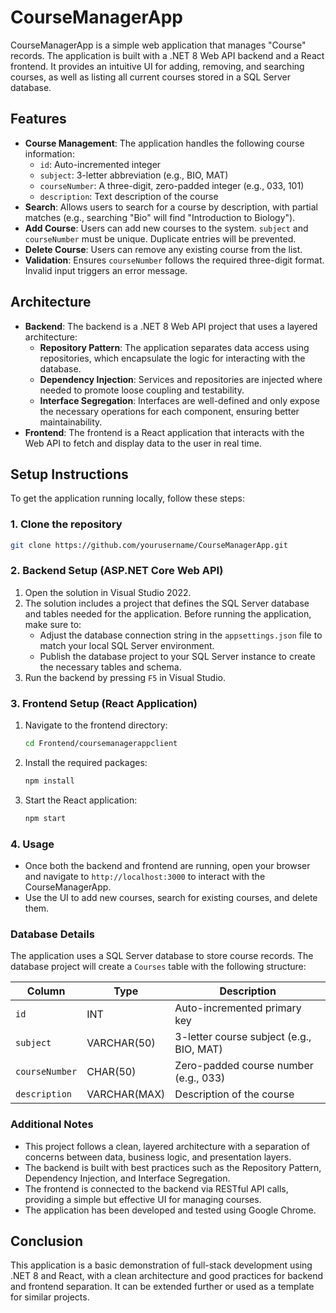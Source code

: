 # CourseManagerApp

CourseManagerApp is a simple web application that manages "Course" records. The application is built with a .NET 8 Web API backend and a React frontend. It provides an intuitive UI for adding, removing, and searching courses, as well as listing all current courses stored in a SQL Server database.

## Features

- **Course Management**: The application handles the following course information:
  - `id`: Auto-incremented integer
  - `subject`: 3-letter abbreviation (e.g., BIO, MAT)
  - `courseNumber`: A three-digit, zero-padded integer (e.g., 033, 101)
  - `description`: Text description of the course
- **Search**: Allows users to search for a course by description, with partial matches (e.g., searching "Bio" will find "Introduction to Biology").
- **Add Course**: Users can add new courses to the system. `subject` and `courseNumber` must be unique. Duplicate entries will be prevented.
- **Delete Course**: Users can remove any existing course from the list.
- **Validation**: Ensures `courseNumber` follows the required three-digit format. Invalid input triggers an error message.

## Architecture

- **Backend**: The backend is a .NET 8 Web API project that uses a layered architecture:
  - **Repository Pattern**: The application separates data access using repositories, which encapsulate the logic for interacting with the database.
  - **Dependency Injection**: Services and repositories are injected where needed to promote loose coupling and testability.
  - **Interface Segregation**: Interfaces are well-defined and only expose the necessary operations for each component, ensuring better maintainability.
- **Frontend**: The frontend is a React application that interacts with the Web API to fetch and display data to the user in real time.

## Setup Instructions

To get the application running locally, follow these steps:

### 1. Clone the repository

```bash
git clone https://github.com/yourusername/CourseManagerApp.git
```

### 2. Backend Setup (ASP.NET Core Web API)

1. Open the solution in Visual Studio 2022.
2. The solution includes a project that defines the SQL Server database and tables needed for the application. Before running the application, make sure to:
   - Adjust the database connection string in the `appsettings.json` file to match your local SQL Server environment.
   - Publish the database project to your SQL Server instance to create the necessary tables and schema.
3. Run the backend by pressing `F5` in Visual Studio.

### 3. Frontend Setup (React Application)

1. Navigate to the frontend directory:

   ```bash
   cd Frontend/coursemanagerappclient
   ```

2. Install the required packages:

   ```bash
   npm install
   ```

3. Start the React application:

   ```bash
   npm start
   ```

### 4. Usage

- Once both the backend and frontend are running, open your browser and navigate to `http://localhost:3000` to interact with the CourseManagerApp.
- Use the UI to add new courses, search for existing courses, and delete them.

### Database Details

The application uses a SQL Server database to store course records. The database project will create a `Courses` table with the following structure:

| Column        | Type          | Description                              |
|---------------|---------------|------------------------------------------|
| `id`          | INT           | Auto-incremented primary key             |
| `subject`     | VARCHAR(50)   | 3-letter course subject (e.g., BIO, MAT) |
| `courseNumber`| CHAR(50)      | Zero-padded course number (e.g., 033)    |
| `description` | VARCHAR(MAX)  | Description of the course                |

### Additional Notes

- This project follows a clean, layered architecture with a separation of concerns between data, business logic, and presentation layers.
- The backend is built with best practices such as the Repository Pattern, Dependency Injection, and Interface Segregation.
- The frontend is connected to the backend via RESTful API calls, providing a simple but effective UI for managing courses.
- The application has been developed and tested using Google Chrome.

## Conclusion

This application is a basic demonstration of full-stack development using .NET 8 and React, with a clean architecture and good practices for backend and frontend separation. It can be extended further or used as a template for similar projects.
